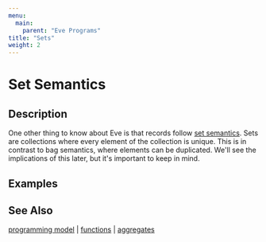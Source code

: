 ```yaml
---
menu:
  main:
    parent: "Eve Programs"
title: "Sets"
weight: 2
---
```


# Set Semantics

## Description

One other thing to know about Eve is that records follow [set semantics](https://en.wikipedia.org/wiki/Set_(mathematics)). Sets are collections where every element of the collection is unique. This is in contrast to bag semantics, where elements can be duplicated. We'll see the implications of this later, but it's important to keep in mind.

## Examples


## See Also

[programming model](../model) | [functions](../functions) | [aggregates](../aggregates)
